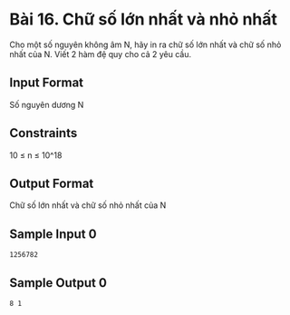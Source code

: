 # Bài 16. Chữ số lớn nhất và nhỏ nhất

Cho một số nguyên không âm N, hãy in ra chữ số lớn nhất và chữ số nhỏ nhất của N. Viết 2 hàm đệ quy cho cả 2 yêu cầu.

## Input Format
Số nguyên dương N

## Constraints
10 ≤ n ≤ 10^18

## Output Format
Chữ số lớn nhất và chữ số nhỏ nhất của N

## Sample Input 0
```
1256782
```

## Sample Output 0
```
8 1
```